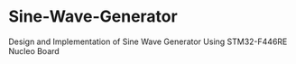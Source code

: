 # Sine-Wave-Generator
Design and Implementation of Sine Wave Generator Using STM32-F446RE Nucleo Board
